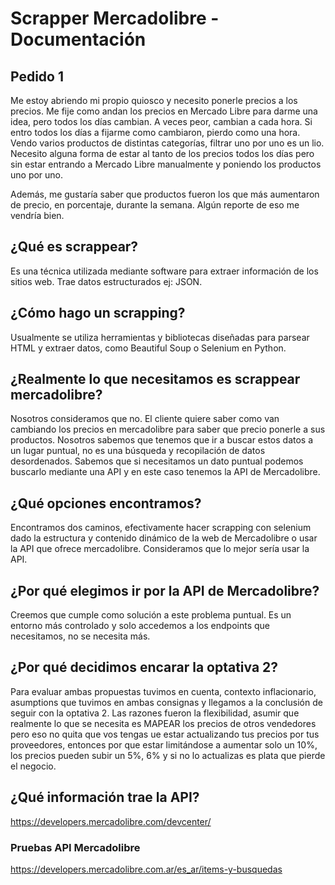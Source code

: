 # Scrapper Mercadolibre - Documentación

## Pedido 1
Me estoy abriendo mi propio quiosco y necesito ponerle precios a los precios. Me fije como andan los precios en Mercado Libre para darme una idea, pero todos los días cambian. A veces peor, cambian a cada hora. Si entro todos los días a fijarme como cambiaron, pierdo como una hora. Vendo varios productos de distintas categorías, filtrar uno por uno es un lio.
Necesito alguna forma de estar al tanto de los precios todos los días pero sin estar entrando a Mercado Libre manualmente y poniendo los productos uno por uno.

Además, me gustaría saber que productos fueron los que más aumentaron de precio, en porcentaje, durante la semana. Algún reporte de eso me vendría bien.

## ¿Qué es scrappear?
Es una técnica utilizada mediante software para extraer información de los sitios web. Trae datos estructurados ej: JSON.

## ¿Cómo hago un scrapping?
Usualmente se utiliza herramientas y bibliotecas diseñadas para parsear HTML y extraer datos, como Beautiful Soup o Selenium en Python.

## ¿Realmente lo que necesitamos es scrappear mercadolibre?
Nosotros consideramos que no. El cliente quiere saber como van cambiando los precios en mercadolibre para saber que precio ponerle a sus productos. Nosotros sabemos que tenemos que ir a buscar estos datos a un lugar puntual, no es una búsqueda y recopilación de datos desordenados. Sabemos que si necesitamos un dato puntual podemos buscarlo mediante una API y en este caso tenemos la API de Mercadolibre.

## ¿Qué opciones encontramos?
Encontramos dos caminos, efectivamente hacer scrapping con selenium dado la estructura y contenido dinámico de la web de Mercadolibre o usar la API que ofrece mercadolibre. Consideramos que lo mejor sería usar la API.

## ¿Por qué elegimos ir por la API de Mercadolibre?
Creemos que cumple como solución a este problema puntual. Es un entorno más controlado y solo accedemos a los endpoints que necesitamos, no se necesita más.

## ¿Por qué decidimos encarar la optativa 2?
Para evaluar ambas propuestas tuvimos en cuenta, contexto inflacionario, asumptions que tuvimos en ambas consignas y llegamos a la conclusión de seguir con la optativa 2. 
Las razones fueron la flexibilidad, asumir que realmente lo que se necesita es MAPEAR los precios de otros vendedores pero eso no quita que vos tengas ue estar actualizando tus precios por tus proveedores, entonces por que estar limitándose a aumentar solo un 10%, los precios pueden subir un 5%, 6% y si no lo actualizas es plata que pierde el negocio.

## ¿Qué información trae la API?
https://developers.mercadolibre.com/devcenter/

### Pruebas API Mercadolibre
https://developers.mercadolibre.com.ar/es_ar/items-y-busquedas

